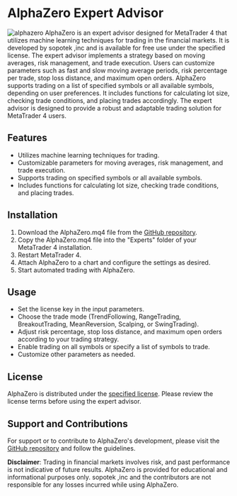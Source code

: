 
# AlphaZero Expert Advisor
![alphazero](alphazero.png)
AlphaZero is an expert advisor designed for MetaTrader 4 that utilizes machine learning techniques for trading in the financial markets. It is developed by sopotek ,inc and is available for free use under the specified license. The expert advisor implements a strategy based on moving averages, risk management, and trade execution. Users can customize parameters such as fast and slow moving average periods, risk percentage per trade, stop loss distance, and maximum open orders. AlphaZero supports trading on a list of specified symbols or all available symbols, depending on user preferences. It includes functions for calculating lot size, checking trade conditions, and placing trades accordingly. The expert advisor is designed to provide a robust and adaptable trading solution for MetaTrader 4 users.

## Features

- Utilizes machine learning techniques for trading.
- Customizable parameters for moving averages, risk management, and trade execution.
- Supports trading on specified symbols or all available symbols.
- Includes functions for calculating lot size, checking trade conditions, and placing trades.

## Installation

1. Download the AlphaZero.mq4 file from the [GitHub repository](https://www.github.com/nguemechieu/alphazero).
2. Copy the AlphaZero.mq4 file into the "Experts" folder of your MetaTrader 4 installation.
3. Restart MetaTrader 4.
4. Attach AlphaZero to a chart and configure the settings as desired.
5. Start automated trading with AlphaZero.

## Usage

- Set the license key in the input parameters.
- Choose the trade mode (TrendFollowing, RangeTrading, BreakoutTrading, MeanReversion, Scalping, or SwingTrading).
- Adjust risk percentage, stop loss distance, and maximum open orders according to your trading strategy.
- Enable trading on all symbols or specify a list of symbols to trade.
- Customize other parameters as needed.

## License

AlphaZero is distributed under the [specified license](https://www.github.com/nguemechieu/alphazero/LICENSE.md). Please review the license terms before using the expert advisor.

## Support and Contributions

For support or to contribute to AlphaZero's development, please visit the [GitHub repository](https://www.github.com/nguemechieu/alphazero) and follow the guidelines.


**Disclaimer**: Trading in financial markets involves risk, and past performance is not indicative of future results. AlphaZero is provided for educational and informational purposes only. sopotek ,inc and the contributors are not responsible for any losses incurred while using AlphaZero.

